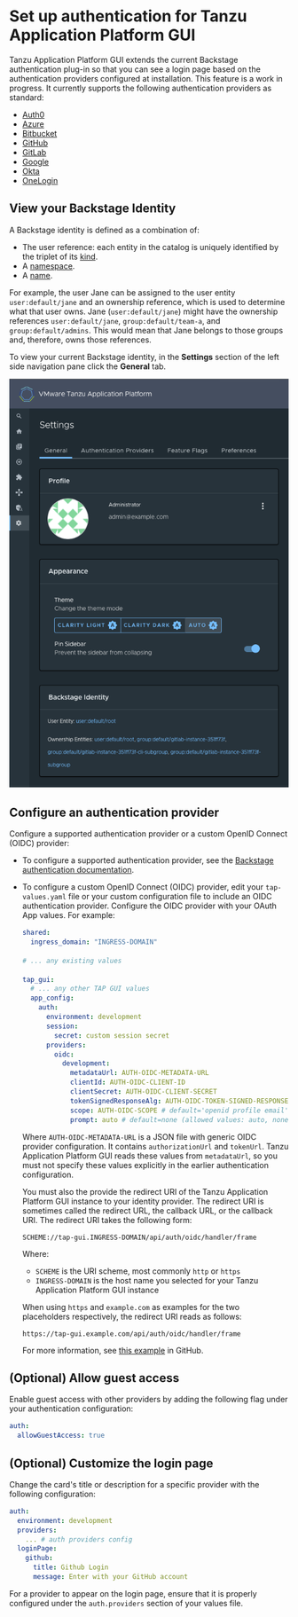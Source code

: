 # Set up authentication for Tanzu Application Platform GUI

Tanzu Application Platform GUI extends the current Backstage authentication plug-in so that you
can see a login page based on the authentication providers configured at installation.
This feature is a work in progress. It currently supports the following authentication providers
as standard:

- [Auth0](https://backstage.io/docs/auth/auth0/provider/)
- [Azure](https://backstage.io/docs/auth/microsoft/provider/)
- [Bitbucket](https://backstage.io/docs/auth/bitbucket/provider/)
- [GitHub](https://backstage.io/docs/auth/github/provider/)
- [GitLab](https://backstage.io/docs/auth/gitlab/provider/)
- [Google](https://backstage.io/docs/auth/google/provider/)
- [Okta](https://backstage.io/docs/auth/okta/provider/)
- [OneLogin](https://backstage.io/docs/auth/onelogin/provider/)

## <a id='backstage-identity'></a> View your Backstage Identity

A Backstage identity is defined as a combination of:

- The user reference: each entity in the catalog is uniquely identified by the triplet of its
  [kind](https://backstage.io/docs/features/software-catalog/descriptor-format/#apiversion-and-kind-required).
- A [namespace](https://backstage.io/docs/features/software-catalog/descriptor-format/#namespace-optional).
- A [name](https://backstage.io/docs/features/software-catalog/descriptor-format/#name-required).

For example, the user Jane can be assigned to the user entity `user:default/jane` and an ownership
reference, which is used to determine what that user owns.
Jane (`user:default/jane`) might have the ownership references `user:default/jane`,
`group:default/team-a`, and `group:default/admins`. This would mean that Jane belongs to those groups
and, therefore, owns those references.

To view your current Backstage identity, in the **Settings** section of the left side navigation
pane click the **General** tab.

  ![Screenshot of a Tanzu Application Platform catalog displayed within Tanzu Application Platform GUI.](images/backstage-identity.png)

## <a id='config-auth-prov'></a> Configure an authentication provider

Configure a supported authentication provider or a custom OpenID Connect (OIDC) provider:

- To configure a supported authentication provider, see the
[Backstage authentication documentation](https://backstage.io/docs/auth/).

- To configure a custom OpenID Connect (OIDC) provider, edit your `tap-values.yaml` file or your
  custom configuration file to include an OIDC authentication provider.
  Configure the OIDC provider with your OAuth App values. For example:

  ```yaml
  shared:
    ingress_domain: "INGRESS-DOMAIN"

  # ... any existing values

  tap_gui:
    # ... any other TAP GUI values
    app_config:
      auth:
        environment: development
        session:
          secret: custom session secret
        providers:
          oidc:
            development:
              metadataUrl: AUTH-OIDC-METADATA-URL
              clientId: AUTH-OIDC-CLIENT-ID
              clientSecret: AUTH-OIDC-CLIENT-SECRET
              tokenSignedResponseAlg: AUTH-OIDC-TOKEN-SIGNED-RESPONSE-ALG # default='RS256'
              scope: AUTH-OIDC-SCOPE # default='openid profile email'
              prompt: auto # default=none (allowed values: auto, none, consent, login)
  ```

  Where `AUTH-OIDC-METADATA-URL` is a JSON file with generic OIDC provider configuration.
  It contains `authorizationUrl` and `tokenUrl`.
  Tanzu Application Platform GUI reads these values from `metadataUrl`,
  so you must not specify these values explicitly in the earlier authentication configuration.

  You must also the provide the redirect URI of the Tanzu Application Platform GUI instance to your
  identity provider.
  The redirect URI is sometimes called the redirect URL, the callback URL, or the callback URI.
  The redirect URI takes the following form:

  ```code
  SCHEME://tap-gui.INGRESS-DOMAIN/api/auth/oidc/handler/frame
  ```

  Where:

  - `SCHEME` is the URI scheme, most commonly `http` or `https`
  - `INGRESS-DOMAIN` is the host name you selected for your Tanzu Application Platform GUI instance

  When using `https` and `example.com` as examples for the two placeholders respectively, the
  redirect URI reads as follows:

  ```code
  https://tap-gui.example.com/api/auth/oidc/handler/frame
  ```

  For more information, see
  [this example](https://github.com/backstage/backstage/blob/e4ab91cf571277c636e3e112cd82069cdd6fca1f/app-config.yaml#L333-L347)
  in GitHub.

## <a id='allow-guest-access'></a> (Optional) Allow guest access

Enable guest access with other providers by adding the following flag under your authentication
configuration:

```yaml
auth:
  allowGuestAccess: true
```

## <a id='customize-login'></a> (Optional) Customize the login page

Change the card's title or description for a specific provider with the following configuration:

```yaml
auth:
  environment: development
  providers:
    ... # auth providers config
  loginPage:
    github:
      title: Github Login
      message: Enter with your GitHub account
```

For a provider to appear on the login page, ensure that it is properly configured under the
`auth.providers` section of your values file.
